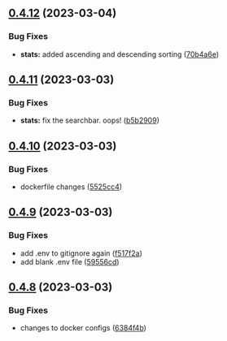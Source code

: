 ## [0.4.12](https://github.com/Torwent/wasp-webapp/compare/v0.4.11...v0.4.12) (2023-03-04)


### Bug Fixes

* **stats:** added ascending and descending sorting ([70b4a6e](https://github.com/Torwent/wasp-webapp/commit/70b4a6e7d84bbd05386da7a63f5af96bce6da2a3))



## [0.4.11](https://github.com/Torwent/wasp-webapp/compare/v0.4.10...v0.4.11) (2023-03-03)


### Bug Fixes

* **stats:** fix the searchbar. oops! ([b5b2909](https://github.com/Torwent/wasp-webapp/commit/b5b2909b059c1fcfa861e4cec0ce9c3c48340207))



## [0.4.10](https://github.com/Torwent/wasp-webapp/compare/v0.4.9...v0.4.10) (2023-03-03)


### Bug Fixes

* dockerfile changes ([5525cc4](https://github.com/Torwent/wasp-webapp/commit/5525cc4eb19f558556366c6a79a94811c5226643))



## [0.4.9](https://github.com/Torwent/wasp-webapp/compare/v0.4.8...v0.4.9) (2023-03-03)


### Bug Fixes

* add .env to gitignore again ([f517f2a](https://github.com/Torwent/wasp-webapp/commit/f517f2a2f79281df2af18aa3301e26adc48dc579))
* add blank .env file ([59556cd](https://github.com/Torwent/wasp-webapp/commit/59556cd4962ffefa3a6a3f2dadba8343a78b4b46))



## [0.4.8](https://github.com/Torwent/wasp-webapp/compare/v0.4.7...v0.4.8) (2023-03-03)


### Bug Fixes

* changes to docker configs ([6384f4b](https://github.com/Torwent/wasp-webapp/commit/6384f4b216d469e06567d6c90a90aee129d94041))



